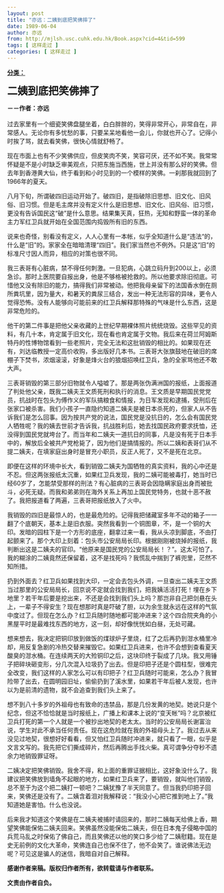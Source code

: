 ```yaml
---
layout: post
title: "亦远：二姨到底把笑佛摔了"
date: 1989-06-04
author: 亦远
from: http://mjlsh.usc.cuhk.edu.hk/Book.aspx?cid=4&tid=599
tags: [ 这样走过 ]
categories: [ 这样走过 ]
---
```


<div style="margin: 15px 10px 10px 0px;">
 <div>
  <span id="ctl00_ContentPlaceHolder1_chapter1_SubjectLabel" style="font-weight:bold;text-decoration:underline;">
   分类：
  </span>
 </div>
 <p>
  <strong>
   <font size="5">
    二姨到底把笑佛摔了
   </font>
  </strong>
 </p>
 <p>
  <strong>
   －－作者：亦远
   <br/>
  </strong>
  <br/>
  过去家里有一个细瓷笑佛盘腿坐着，白白胖胖的，笑得非常开心，非常自在，非常感人。无论你有多忧愁的事，只要呆呆地看他一会儿，你就也开心了。记得小时挨了骂，就去看笑佛，很快心情就舒畅了。
 </p>
 <p>
  现在市面上也有不少笑佛供应，但皮笑肉不笑，笑容可厌，还不如不笑。我常常怀疑是不是小时缺乏审美观点，只把东施当西施，世上并没有那么好的笑佛。但去年到香港黄大仙，终于看到和小时见到的一个模样的笑佛。一刹那我就回到了1966年的夏天。
 </p>
 <p>
  八月下旬，所谓破四旧运动开始了。破四旧，是指破除旧思想、旧文化、旧风俗、旧习惯。但是毛主席并没有定义什么是旧思想、旧文化、旧风俗、旧习惯，更没有告诉国民这“破”是什么意思。结果集天真，狂热，无知和野蛮一体的革命主力军红卫兵就开始在全国范围内捣毁所有旧的东西。
 </p>
 <p>
  说来也奇怪，别看没有定义，人人心里有一本帐，似乎全知道什么是“违法“的，什么是“旧”的。家家全在暗暗清理“四旧”。我们家当然也不例外。只是这“旧”的标准尺寸因人而异，相应的对策也很不同。
 </p>
 <p>
  我三表哥有心脏病，禁不得任何刺激。一旦犯病，心跳立码升到200以上，必须急诊。那时上医院要自报出身，他是不够格被抢救的。所以他要求除旧彻底。可惜他又没有除旧的能力，搞得我们非常被动。他把我母亲留下的法国香水倒在厕所粪坑里，因为量大，和暑天的粪尿三结合，发出一种无法形容的异味，更令人觉得恐怖。没有人能够向可能前来的红卫兵解释那特殊的气味是什么东西，这是非常危险的。
 </p>
 <p>
  他干的第二件事是把他父亲收藏的上世纪早期裸体照片统统烧毁。这些罕见的资料，有几十本，肯定属于旧文化，现在看也肯定属于文物。我后来在荷兰阿姆斯特丹的性博物馆看到一些老照片，完全无法和这批销毁的相比的。如果现在还有，刘达临教授一定高价收购，多出版好几本书。三表哥大张旗鼓地在破旧的席棚子下焚书，浓烟滚滚，好象是烽火台的狼烟招唤红卫兵，急的全家骂他还不敢大声。
 </p>
 <p>
  三表哥销毁的第三部分旧物就令人嗌嘘了。那是两张伪满洲国的报纸，上面报道了判处他父亲，既我二姨夫王文质死刑和执行的消息。王文质是早期国民党党员，抗战时在包头为傅作义的军队搞粮食和情报，为日军发现和逮捕，受刑后在张家口被杀害。我们小孩子一直隐约知道二姨夫是被日本杀死的，但家人从不告诉我们是怎么回事。因为按共产党的说法，国民党是没抗日的，怎么会有国民党人牺牲呢？我的姨去世前才告诉我，抗战胜利后，她去找国民政府要求抚恤，还没得到国民党就垮台了。而当年和二姨夫一道抗日的同事，凡是没有死于日本手中的，解放后全被共产党枪毙了，因为他们是搞情报的。所以二姨和表哥们从不提二姨夫，在填家庭出身时是冒充小职员，反正人死了，又不是死在北京。
 </p>
 <p>
  即便在这样的环境中长大，看到销毁二姨夫为国牺牲的真实资料，我的心中还是不忍。但这两张报纸太沉重，如果红卫兵发现，我的二姨可能被毒打，她当时已经60岁了，怎能禁受那样的刑法？有心脏病的三表哥会因隐瞒家庭出身而被批斗，必死无疑。而我和弟弟则在海外关系上再加上国民党特务，也就十恶不赦了。我把报道看了两遍，三表哥把报纸放入了火中。
 </p>
 <p>
  我销毁的四旧是最惊人的，也是最危险的。记得我把储藏室多年不动的箱子一一翻了个底朝天，基本上是旧衣服。突然我看到一个铜图章，不，是一个铜的大印。发暗的园柱下是一个方形的底座，翻拿过来一看，我从头凉到脚底，不由打起颤来了。那个大印上刻着：包头市公安局局长印。根据刚刚被烧掉的报纸，我判断出这是二姨夫的官印。“他原来是国民党的公安局局长！？”。这太可怕了。我的糊涂的二姨竟然还保留着，这不是找死吗？我慌乱中揣到了裤兜里，茫然不知所措。
 </p>
 <p>
  扔到外面去？红卫兵如果找到大印，一定会去包头外调，一旦查出二姨夫王文质当过那里的公安局局长，回京说不定就会找到我们，把我姨活活打死！埋在乡下地里？若干年后要是挖出来，不还是会找到我们头上吗？那岂非自己把剑悬在头上，一辈子不得安生？现在想那时真是吓破了胆，以为余生就永远在这样的气氛中度过了。但现在怎么办？红卫兵随时随地都可能冲进来？这个四合院夹角的小黑屋平时是最难找东西的地方，这一刻，却好像恍恍如白昼，无处可藏。
 </p>
 <p>
  想来想去，我决定把铜印放到做饭的煤球炉子里烧，红了之后再扔到泔水桶里冷却，用反复急剧的冷热交替来摧毁它。如果红卫兵进来，也许不会想到查看夏天酸臭的泔水桶。在连续两天的大殓铜印之后，这块印终于裂成了几块。我又用锤子把碎块砸变形，分几次混入垃圾扔了出去。但是印把子还是个圆柱型，很难完全改变，我们这样的人家怎么可以有印把子？红卫兵随时可能来，怎么办？我冒险带了出去，在圆明园旧址，偷偷扔到了溪水里，如果若干年后被人发现，也许以为是前清的遗物，就不会追查到我们头上来了。
 </p>
 <p>
  想不到八十多岁的外祖母也有致命的违禁品，那是几份发黄的地契。她说只是个纪念，但这不恰恰就是当时报纸上，广播上和课本上说的“变天帐”吗？北京被红卫兵打死的第一个人就是一个被抄出地契的老太太。当时的公安局局长谢富治说，学生对此不承当任何责任。现在这危险就在我的外祖母头上了。我过去从来没见过地契，很想好好看看，但又怕红卫兵随时冲进来，就只看了一眼，似乎是文言文写的。我先把它们撕成碎片，然后再腾出手找火柴。真可谓争分夺秒不遗余力地销毁罪证呀。
 </p>
 <p>
  二姨决定把笑佛销毁。我舍不得，和上面的重罪证据相比，这好象没什么了。我建议把笑佛放到墙角不起眼的地方，如果红卫兵来了，要销毁，就叫他们销毁，总不至于为这个把二姨打一顿吧？二姨犹豫了半天同意了。但当我扔印把子回来，笑佛还是没有了。二姨含着泪对我解释说：“我没小心把它推到地上了。”我知道她是害怕。什么也没说。
 </p>
 <p>
  后来我才知道这个笑佛是在二姨夫被捕时请回来的，那时二姨每天给佛上香，期望笑佛能保佑二姨夫回来。笑佛虽然没能保佑二姨夫，但在日本鬼子侵略中国的兵荒马乱之时保佑了佛自己，而且笑佛还以他的笑口多少给了二姨慰籍。现在是史无前例的文化大革命，笑佛连自己也保不住了，他不会笑了。谁说佛法无边呢？可见这是骗人的迷信，我暗自对自己解释。
 </p>
 <p>
  <strong>
   感谢作者来稿。版权归作者所有，欲转载请与作者联系。
  </strong>
 </p>
 <p>
  <strong>
   文责由作者自负。
  </strong>
 </p>
</div>

